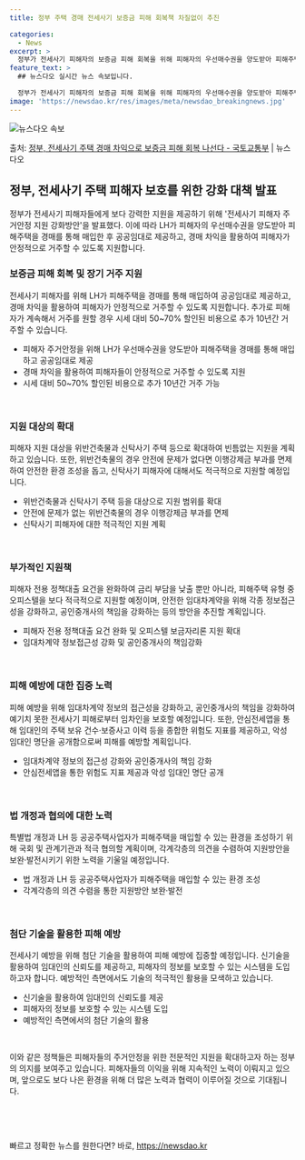 ```yaml
---
title: 정부 주택 경매 전세사기 보증금 피해 회복책 차질없이 추진

categories:
  - News
excerpt: >
  정부가 전세사기 피해자의 보증금 피해 회복을 위해 피해자의 우선매수권을 양도받아 피해주택을 경매를 통해 매입…
feature_text: >
  ## 뉴스다오 실시간 뉴스 속보입니다.

  정부가 전세사기 피해자의 보증금 피해 회복을 위해 피해자의 우선매수권을 양도받아 피해주택을 경매를 통해 매입…
image: 'https://newsdao.kr/res/images/meta/newsdao_breakingnews.jpg'
---
```


![뉴스다오 속보](https://newsdao.kr/res/images/meta/newsdao_breakingnews.jpg)

<p>출처: <a href="https://newsdao.kr/3925" rel="dofollow">정부, 전세사기 주택 경매 차익으로 보증금 피해 회복 나선다 - 국토교통부</a> | 뉴스다오</p>

<h2 data-ke-size="size26">정부, 전세사기 주택 피해자 보호를 위한 강화 대책 발표</h2>
<p data-ke-size="size16">정부가 전세사기 피해자들에게 보다 강력한 지원을 제공하기 위해 '전세사기 피해자 주거안정 지원 강화방안'을 발표했다. 이에 따라 LH가 피해자의 우선매수권을 양도받아 피해주택을 경매를 통해 매입한 후 공공임대로 제공하고, 경매 차익을 활용하여 피해자가 안정적으로 거주할 수 있도록 지원합니다.</p>

<h3 data-ke-size="size24">보증금 피해 회복 및 장기 거주 지원</h3>
<p data-ke-size="size16">전세사기 피해자를 위해 LH가 피해주택을 경매를 통해 매입하여 공공임대로 제공하고, 경매 차익을 활용하여 피해자가 안정적으로 거주할 수 있도록 지원합니다. 추가로 피해자가 계속해서 거주를 원할 경우 시세 대비 50~70% 할인된 비용으로 추가 10년간 거주할 수 있습니다.</p>
<ul>
  <li>피해자 주거안정을 위해 LH가 우선매수권을 양도받아 피해주택을 경매를 통해 매입하고 공공임대로 제공</li>
  <li>경매 차익을 활용하여 피해자들이 안정적으로 거주할 수 있도록 지원</li>
  <li>시세 대비 50~70% 할인된 비용으로 추가 10년간 거주 가능</li>
</ul>
<p data-ke-size="size16">&nbsp;</p>

<h3 data-ke-size="size24">지원 대상의 확대</h3>
<p data-ke-size="size16">피해자 지원 대상을 위반건축물과 신탁사기 주택 등으로 확대하여 빈틈없는 지원을 계획하고 있습니다. 또한, 위반건축물의 경우 안전에 문제가 없다면 이행강제금 부과를 면제하여 안전한 환경 조성을 돕고, 신탁사기 피해자에 대해서도 적극적으로 지원할 예정입니다.</p>
<ul>
  <li>위반건축물과 신탁사기 주택 등을 대상으로 지원 범위를 확대</li>
  <li>안전에 문제가 없는 위반건축물의 경우 이행강제금 부과를 면제</li>
  <li>신탁사기 피해자에 대한 적극적인 지원 계획</li>
</ul>
<p data-ke-size="size16">&nbsp;</p>

<h3 data-ke-size="size24">부가적인 지원책</h3>
<p data-ke-size="size16">피해자 전용 정책대출 요건을 완화하여 금리 부담을 낮출 뿐만 아니라, 피해주택 유형 중 오피스텔을 보다 적극적으로 지원할 예정이며, 안전한 임대차계약을 위해 각종 정보접근성을 강화하고, 공인중개사의 책임을 강화하는 등의 방안을 추진할 계획입니다.</p>
<ul>
  <li>피해자 전용 정책대출 요건 완화 및 오피스텔 보금자리론 지원 확대</li>
  <li>임대차계약 정보접근성 강화 및 공인중개사의 책임강화</li>
</ul>
<p data-ke-size="size16">&nbsp;</p>

<h3 data-ke-size="size24">피해 예방에 대한 집중 노력</h3>
<p data-ke-size="size16">피해 예방을 위해 임대차계약 정보의 접근성을 강화하고, 공인중개사의 책임을 강화하여 예기치 못한 전세사기 피해로부터 임차인을 보호할 예정입니다. 또한, 안심전세앱을 통해 임대인의 주택 보유 건수·보증사고 이력 등을 종합한 위험도 지표를 제공하고, 악성 임대인 명단을 공개함으로써 피해를 예방할 계획입니다.</p>
<ul>
  <li>임대차계약 정보의 접근성 강화와 공인중개사의 책임 강화</li>
  <li>안심전세앱을 통한 위험도 지표 제공과 악성 임대인 명단 공개</li>
</ul>
<p data-ke-size="size16">&nbsp;</p>

<h3 data-ke-size="size24">법 개정과 협의에 대한 노력</h3>
<p data-ke-size="size16">특별법 개정과 LH 등 공공주택사업자가 피해주택을 매입할 수 있는 환경을 조성하기 위해 국회 및 관계기관과 적극 협의할 계획이며, 각계각층의 의견을 수렴하여 지원방안을 보완·발전시키기 위한 노력을 기울일 예정입니다.</p>
<ul>
  <li>법 개정과 LH 등 공공주택사업자가 피해주택을 매입할 수 있는 환경 조성</li>
  <li>각계각층의 의견 수렴을 통한 지원방안 보완·발전</li>
</ul>
<p data-ke-size="size16">&nbsp;</p>

<h3 data-ke-size="size24">첨단 기술을 활용한 피해 예방</h3>
<p data-ke-size="size16">전세사기 예방을 위해 첨단 기술을 활용하여 피해 예방에 집중할 예정입니다. 신기술을 활용하여 임대인의 신뢰도를 제공하고, 피해자의 정보를 보호할 수 있는 시스템을 도입하고자 합니다. 예방적인 측면에서도 기술의 적극적인 활용을 모색하고 있습니다.</p>
<ul>
  <li>신기술을 활용하여 임대인의 신뢰도를 제공</li>
  <li>피해자의 정보를 보호할 수 있는 시스템 도입</li>
  <li>예방적인 측면에서의 첨단 기술의 활용</li>
</ul>
<p data-ke-size="size16">&nbsp;</p>

<p data-ke-size="size16">이와 같은 정책들은 피해자들의 주거안정을 위한 전문적인 지원을 확대하고자 하는 정부의 의지를 보여주고 있습니다. 피해자들의 이익을 위해 지속적인 노력이 이뤄지고 있으며, 앞으로도 보다 나은 환경을 위해 더 많은 노력과 협력이 이루어질 것으로 기대됩니다.</p>
<p data-ke-size="size16">&nbsp;</p>
<p data-ke-size="size16">&nbsp;</p> 

빠르고 정확한 뉴스를 원한다면? 바로, <a href="https://newsdao.kr" rel="dofollow">https://newsdao.kr</a>


